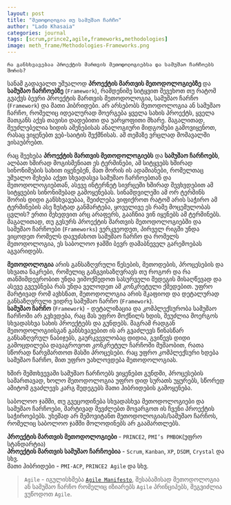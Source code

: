 ```yaml
---
layout: post
title: "მეთოდოლოგია თუ სამუშაო ჩარჩო"
author: "Lado Khasaia"
categories: journal
tags: [scrum,prince2,agile,frameworks,methodologies]
image: meth_frame/Methodologies-Frameworks.png
---
```

`რა განსხვავებაა პროექტის მართვის მეთოდოლოგიებსა და სამუშაო ჩარჩოებს შორის?`

სანამ გადავალთ უშუალოდ **პროექტის მართვის მეთოდოლოგიებზე** და **სამუშაო ჩარჩოებზე** (`Framework`), რამდენიმე სიტყვით შევეხოთ თუ რატომ გვაქვს ბევრი პროექტის მართვის მეთოდოლოგია, სამუშაო ჩარჩო (`Framework`) და მათი ჰიბრიდები.
არ არსებობს მეთოდოლოგია ან სამუშაო ჩარჩო, რომელიც იდეალურად მოერგება ყველა სახის პროექტს, ყველა მათგანს აქვს თავისი დადებითი და უარყოფითი მხარე. მაგალითად, შეუძლებელია ხიდის აშენებისას ანალოგიური მიდგომები გამოვიყენოთ, რასაც ვიყენებთ ვებ-საიტის შექმნისას. 
ამ თემაზე ვრცლად მომავალში ვისაუბრებთ.

რაც შეეხება **პროექტის მართვის მეთოდოლოგიებს** და **სამუშაო ჩარჩოებს**, ალბათ ხშირად მოგისმენიათ ეს ტერმინები, ამ სიტყვებს ხშირად სინონიმების სახით იყენებენ, მათ შორის ის ადამიანები, რომელთაც უშუალო შეხება აქვთ სხვადასვა სამუშაო ჩარჩოებთან და მეთოდოლოგიებთან, ასევე ინტერნეტ სივრცეში ხშირად შევხვდებით ამ სიტყვების სინონიმებად გამოყენებას.
სინამდვილეში ამ ორ ტერმინს შორის დიდი განსხვავებაა, შეიძლება ვიფიქროთ რატომ არის საჭირო ამ ტერმინების ასე ზუსტად განმარტება, ყოველივე ეს რამე მოცემულობას ცვლის?
ერთი შეხედვით არც არაფერს, გააჩნია ვინ იყენებს ამ ტერმინებს. მაგალითად, თუ გვსურს პროექტის მართვის მეთოდოლოგიებში და სამუშაო ჩარჩოები (`Frameworks`) ვერკვეოდეთ, პირველ რიგში უნდა ვიცოდეთ რომელს დავუძახოთ სამუშაო ჩარჩო და რომელს მეთოდოლოგია, ეს საბოლოო ჯამში ბევრ დამაბნეველ გარემოებას აგვარიდებს.

**მეთოდოლოგია** არის განსაზღვრული წესების, მეთოდების, პროცესების და სხვათა ნაკრები, რომელიც განგვისაზღვრავს  თუ როგორ და რა თანმიმდევრობით უნდა ვიმოქმედოთ სასურველი შედეგის მისაღწევად და ასევე გვეუბნება რას უნდა ველოდეთ ამ კონკრეტული ქმედებით. 
უფრო მარტივად რომ ავხსნათ, მეთოდოლოგია არის მკაფიოდ და დეტალურად განსაზღვრული ვიდრე სამუშაო ჩარჩო (`Framework`).   
**სამუშაო ჩარჩო** (`Framework`) - დეტალიზაცია და კომპლექსურობა სამუშაო ჩარჩოში არ გვხვდება, რაც მას უფრო მოქნილს ხდის, შეუძლია მოერგოს სხვადასხვა სახის პროექტებს და გუნდებს. მაგრამ რადგან მეთოდოლოგიისგან განსხვავებით ის არ გვაძლევს წინასწარ განსაზღვრულ ნაბიჯებს, გაურკვევლობაც დიდია, გვიწევს დიდი გამოცდილება დავაგროვოთ კონკრეტულ ჩარჩოში მუშაობით, რათა სწორად წარვმართოთ მასში პროცესები.
რაც უფრო კომპლექსური ხდება სამუშაო ჩარჩო, მით უფრო უახლოვდება მეთოდოლოგიას.


ხშირ შემთხვევაში სამუშაო ჩარჩოებს ვიყენებთ გუნდში, პროცესების სამართავად, ხოლო მეთოდოლოგია უფრო დიდ სურათს უყურებს, სწორედ ამიტომ გვაძლევს კარგ შედეგებს მათი ჰიბრიდების გამოყენება.

საბოლოო ჯამში, თუ გვეცოდინება სხვადასხვა მეთოდოლოგიები და სამუშაო ჩარჩოები, მარტივად შევძლებთ მოვარგოთ ის ჩვენი პროექტის საჭიროებებს. უხეშად არ შემოვიტანთ მეთოდოლოგიას/სამუშაო ჩარჩოს, რომელიც საბოლოო ჯამში მოლოდინებს არ გაამართლებს.

**პროექტის მართვის მეთოდოლოგიები** - `PRINCE2`, `PMI’s PMBOK`(უფრო სტანდარტია)   
**პროექტის მართვის სამუშაო ჩარჩოებია** - `Scrum`, `Kanban`, `XP`, `DSDM`, `Crystal` და სხვ.   
მათი ჰიბრიდები - `PMI-ACP`, `PRINCE2 Agile` და სხვ.

> `Agile` - იგულისხმება [`Agile Manifesto`](https://agilemanifesto.org/), შესაბამისად მეთოდოლოგია ან სამუშაო ჩარჩო რომელიც იზიარებს `Agile` პრინციპებს, შეგვიძლია ვუწოდოთ `Agile`.
